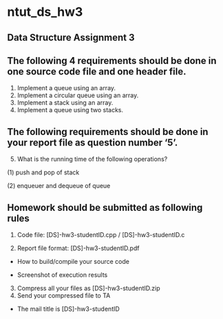 # ntut_ds_hw3

## Data Structure Assignment 3

## The following 4 requirements should be done in one source code file and one header file.
1. Implement a queue using an array.
2. Implement a circular queue using an array.
3. Implement a stack using an array.
4. Implement a queue using two stacks.

## The following requirements should be done in your report file as question number ‘5’.

5. What is the running time of the following operations?

(1) push and pop of stack

(2) enqueuer and dequeue of queue

## Homework should be submitted as following rules

1. Code file: [DS]-hw3-studentID.cpp / [DS]-hw3-studentID.c

2. Report file format: [DS]-hw3-studentID.pdf

  - How to build/compile your source code

  - Screenshot of execution results

3. Compress all your files as [DS]-hw3-studentID.zip
4. Send your compressed file to TA

  - The mail title is [DS]-hw3-studentID
